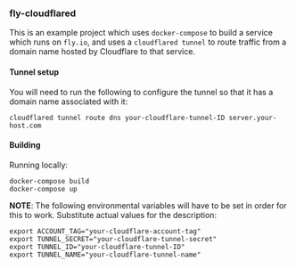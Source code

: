 ### fly-cloudflared

This is an example project which uses `docker-compose` to build a service
which runs on `fly.io`, and uses a `cloudflared tunnel` to route traffic
from a domain name hosted by Cloudflare to that service.

#### Tunnel setup

You will need to run the following to configure the tunnel so that it has
a domain name associated with it:

    cloudflared tunnel route dns your-cloudflare-tunnel-ID server.your-host.com

#### Building

Running locally:

    docker-compose build
    docker-compose up

**NOTE**: The following environmental variables will have to be set in order
for this to work. Substitute actual values for the description:

    export ACCOUNT_TAG="your-cloudflare-account-tag"
    export TUNNEL_SECRET="your-cloudflare-tunnel-secret"
    export TUNNEL_ID="your-cloudflare-tunnel-ID"
    export TUNNEL_NAME="your-cloudflare-tunnel-name"
